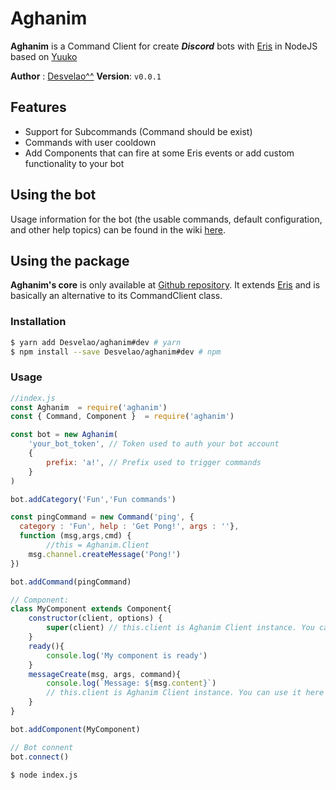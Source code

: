 # Aghanim

**Aghanim** is a Command Client for create ***Discord*** bots with [Eris](https://github.com/abalabahaha/eris) in NodeJS based on [Yuuko](https://geo1088.github.io/yuuko)

__Author__ : [Desvelao^^](https://desvelao.github.io/profile/)  __Version__: `v0.0.1`

## Features
- Support for Subcommands (Command should be exist)
- Commands with user cooldown
- Add Components that can fire at some Eris events or add custom functionality to your bot

## Using the bot

Usage information for the bot (the usable commands, default configuration, and other help topics) can be found in the wiki [here](https://github.io/Desvelao/aghanim/wiki).

## Using the package

**Aghanim's core** is only available at [Github repository](https://github.com/Desvelao/aghanim). It extends [Eris](https://github.com/abalabahaha/eris) and is basically an alternative to its CommandClient class.

### Installation

```bash
$ yarn add Desvelao/aghanim#dev # yarn
$ npm install --save Desvelao/aghanim#dev # npm
```

### Usage

```js
//index.js
const Aghanim  = require('aghanim')
const { Command, Component }  = require('aghanim')

const bot = new Aghanim(
	'your_bot_token', // Token used to auth your bot account
    {
  		prefix: 'a!', // Prefix used to trigger commands
	}
)

bot.addCategory('Fun','Fun commands')

const pingCommand = new Command('ping', {
  category : 'Fun', help : 'Get Pong!', args : ''},
  function (msg,args,cmd) {
		//this = Aghanim.Client
  	msg.channel.createMessage('Pong!')
})

bot.addCommand(pingCommand)

// Component:
class MyComponent extends Component{
	constructor(client, options) {
		super(client) // this.client is Aghanim Client instance. You can use in other methods
	}
	ready(){
		console.log('My component is ready')
	}
	messageCreate(msg, args, command){
		console.log(`Message: ${msg.content}`)
		// this.client is Aghanim Client instance. You can use it here
	}
}

bot.addComponent(MyComponent)

// Bot connent
bot.connect()
```

```bash
$ node index.js
```
